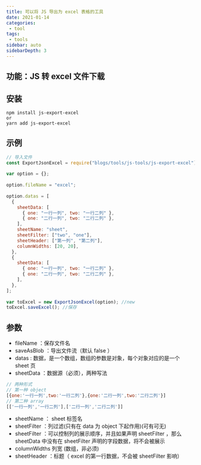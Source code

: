 ```yaml
---
title: 可以将 JS 导出为 excel 表格的工具 
date: 2021-01-14
categories:
 - tool
tags: 
 - tools
sidebar: auto
sidebarDepth: 3
---
```


## 功能：JS 转 excel 文件下载

## 安装
```shell script
npm install js-export-excel
or
yarn add js-export-excel
```


## 示例
```javascript
// 导入文件
const ExportJsonExcel = require("blogs/tools/js-tools/js-export-excel");
 
var option = {};
 
option.fileName = "excel";
 
option.datas = [
  {
    sheetData: [
      { one: "一行一列", two: "一行二列" },
      { one: "二行一列", two: "二行二列" },
    ],
    sheetName: "sheet",
    sheetFilter: ["two", "one"],
    sheetHeader: ["第一列", "第二列"],
    columnWidths: [20, 20],
  },
  {
    sheetData: [
      { one: "一行一列", two: "一行二列" },
      { one: "二行一列", two: "二行二列" },
    ],
  },
];
 
var toExcel = new ExportJsonExcel(option); //new
toExcel.saveExcel(); //保存
```


## 参数

 - fileName ：保存文件名
 - saveAsBlob ：导出文件流（默认 false ）
 - datas : 数据，是一个数组，数组的参数是对象，每个对象对应的是一个 sheet 页
 - sheetData ：数据源（必须），两种写法

 ```javascript
// 两种形式
// 第一种 object
[{one:'一行一列',two:'一行二列'},{one:'二行一列',two:'二行二列'}]
// 第二种 array
[['一行一列','一行二列'],['二行一列','二行二列']]
```

 - sheetName ： sheet 标签名
 - sheetFilter ：列过滤(只有在 data 为 object 下起作用)(可有可无)
 - sheetFilter ：可以控制列的展示顺序，并且如果声明 sheetFilter ，那么 sheetData 中没有在 sheetFilter 声明的字段数据，将不会被展示
 - columnWidths 列宽 (数组，非必须)
 - sheetHeader ：标题（ excel 的第一行数据，不会被 sheetFilter 影响）
